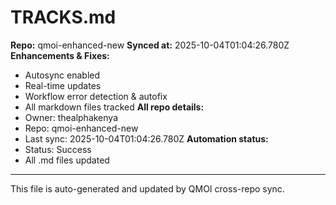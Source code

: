 # TRACKS.md

**Repo:** qmoi-enhanced-new
**Synced at:** 2025-10-04T01:04:26.780Z
**Enhancements & Fixes:**
- Autosync enabled
- Real-time updates
- Workflow error detection & autofix
- All markdown files tracked
**All repo details:**
- Owner: thealphakenya
- Repo: qmoi-enhanced-new
- Last sync: 2025-10-04T01:04:26.780Z
**Automation status:**
- Status: Success
- All .md files updated
---
This file is auto-generated and updated by QMOI cross-repo sync.
